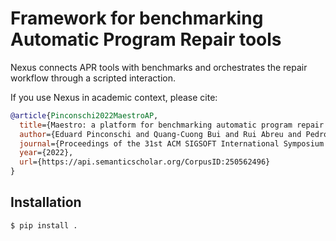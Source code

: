 # Framework for benchmarking Automatic Program Repair tools

Nexus connects APR tools with benchmarks and orchestrates the repair workflow through a scripted interaction.

If you use Nexus in academic context, please cite:
```bibtex
@article{Pinconschi2022MaestroAP,
  title={Maestro: a platform for benchmarking automatic program repair tools on software vulnerabilities},
  author={Eduard Pinconschi and Quang-Cuong Bui and Rui Abreu and Pedro Ad{\~a}o and Riccardo Scandariato},
  journal={Proceedings of the 31st ACM SIGSOFT International Symposium on Software Testing and Analysis},
  year={2022},
  url={https://api.semanticscholar.org/CorpusID:250562496}
}
```

## Installation

```sh
$ pip install .
```
